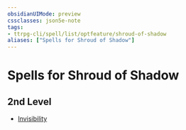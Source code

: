 ```yaml
---
obsidianUIMode: preview
cssclasses: json5e-note
tags:
- ttrpg-cli/spell/list/optfeature/shroud-of-shadow
aliases: ["Spells for Shroud of Shadow"]
---
```

# Spells for Shroud of Shadow

## 2nd Level

- [Invisibility](2-Mechanics/CLI/spells/invisibility-xphb.md "XPHB")